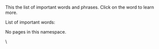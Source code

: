 This the list of important words and phrases. Click on the word to
learn more.

List of important words:

No pages in this namespace.

\
